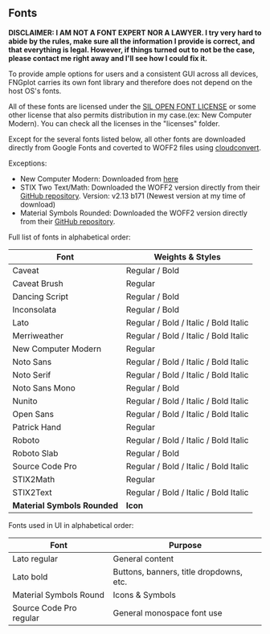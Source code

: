 ## Fonts

**DISCLAIMER: I AM NOT A FONT EXPERT NOR A LAWYER. I try very hard to abide by the rules, make sure all the information I provide is correct, and that everything is legal. However, if things turned out to not be the case, please contact me right away and I'll see how I could fix it.**

To provide ample options for users and a consistent GUI across all devices, FNGplot carries its own font library and therefore does not depend on the host OS's fonts.

All of these fonts are licensed under the [SIL OPEN FONT LICENSE](https://opensource.org/licenses/OFL-1.1) or some other license that also permits distribution in my case.(ex: New Computer Modern). You can check all the licenses in the "licenses" folder.

Except for the several fonts listed below, all other fonts are downloaded directly 
from Google Fonts and coverted to WOFF2 files using [cloudconvert](https://cloudconvert.com//ttf-to-woff2).

Exceptions:
- New Computer Modern: Downloaded from [here](https://fontesk.com/new-computer-modern-typeface/)
- STIX Two Text/Math: Downloaded the WOFF2 version directly from their [GitHub repository](https://github.com/stipub/stixfonts).
Version: v2.13 b171 (Newest version at my time of download)
- Material Symbols Rounded: Downloaded the WOFF2 version directly from their [GitHub repository](https://github.com/google/material-design-icons).


Full list of fonts in alphabetical order:

|Font|Weights & Styles|
|-|-|
|Caveat|Regular / Bold|
|Caveat Brush|Regular|
|Dancing Script|Regular / Bold|
|Inconsolata |Regular / Bold|
|Lato|Regular / Bold / Italic / Bold Italic|
|Merriweather | Regular / Bold / Italic / Bold Italic|
|New Computer Modern| Regular|
|Noto Sans| Regular / Bold / Italic / Bold Italic|
|Noto Serif|Regular / Bold / Italic / Bold Italic|
|Noto Sans Mono| Regular / Bold|
|Nunito|Regular / Bold / Italic / Bold Italic|
|Open Sans |Regular / Bold / Italic / Bold Italic|
|Patrick Hand | Regular|
|Roboto|Regular / Bold / Italic / Bold Italic|
|Roboto Slab| Regular / Bold|
|Source Code Pro |Regular / Bold / Italic / Bold Italic|
|STIX2Math |Regular|
|STIX2Text |Regular / Bold / Italic / Bold Italic|
|**Material Symbols Rounded** | **Icon** |

Fonts used in UI in alphabetical order:

| Font | Purpose |
|-|-|
|Lato regular|General content|
|Lato bold |Buttons, banners, title dropdowns, etc.|
|Material Symbols Round|Icons & Symbols|
|Source Code Pro regular|General monospace font use|